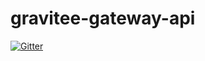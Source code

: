 # gravitee-gateway-api

[![Gitter](https://badges.gitter.im/gravitee-io/gravitee-gateway-api.svg)](https://gitter.im/gravitee-io/gravitee-gateway-api?utm_source=badge&utm_medium=badge&utm_campaign=pr-badge&utm_content=badge)